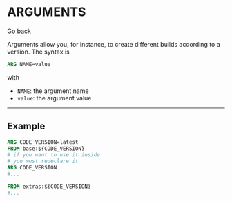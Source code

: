 # ARGUMENTS

[Go back](..#most-used-instructions)

Arguments allow you, for instance, to create different builds according to a version. The syntax is

```dockerfile
ARG NAME=value
```

with

* ``NAME``: the argument name
* ``value``: the argument value

<hr class="sl">

## Example

```dockerfile
ARG CODE_VERSION=latest
FROM base:${CODE_VERSION}
# if you want to use it inside
# you must redeclare it
ARG CODE_VERSION
#...

FROM extras:${CODE_VERSION}
#...
```
